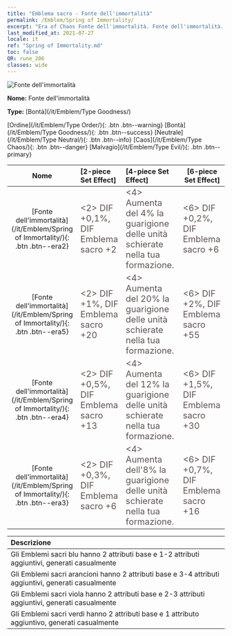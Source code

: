 ```yaml
---
title: "Emblema sacro - Fonte dell'immortalità"
permalink: /Emblem/Spring of Immortality/
excerpt: "Era of Chaos Fonte dell'immortalità. Fonte dell'immortalità. Era of Chaos Emblema sacro Fonte dell'immortalità. Era of Chaos Bontà Fonte dell'immortalità"
last_modified_at: 2021-07-27
locale: it
ref: "Spring of Immortality.md"
toc: false
QR: rune_206
classes: wide
---
```


  ![Fonte dell'immortalità](/images/r/rune_icon_206.png)

 **Nome:** Fonte dell'immortalità

 **Type:** [Bontà](/it/Emblem/Type Goodness/)

  [Ordine](/it/Emblem/Type Order/){: .btn .btn--warning}   [Bontà](/it/Emblem/Type Goodness/){: .btn .btn--success}   [Neutrale](/it/Emblem/Type Neutral/){: .btn .btn--info}   [Caos](/it/Emblem/Type Chaos/){: .btn .btn--danger}   [Malvagio](/it/Emblem/Type Evil/){: .btn .btn--primary} 

  |  Nome    | [2-piece Set Effect] | [4-piece Set Effect] | [6-piece Set Effect]  | 
  |:-----------------------:|:-------------------|:-----------------|----------------| 
  | [Fonte dell'immortalità](/it/Emblem/Spring of Immortality/){: .btn .btn--era2} | <span style="color: #645252;font-size:20px">&lt;2&gt; DIF +0,1%, DIF Emblema sacro +2</span> | <span style="color: #645252;font-size:20px">&lt;4&gt; Aumenta del 4% la guarigione delle unità schierate nella tua formazione.</span> | <span style="color: #645252;font-size:20px">&lt;6&gt; DIF +0,2%, DIF Emblema sacro +6</span> | 
  | [Fonte dell'immortalità](/it/Emblem/Spring of Immortality/){: .btn .btn--era5} | <span style="color: #645252;font-size:20px">&lt;2&gt; DIF +1%, DIF Emblema sacro +20</span> | <span style="color: #645252;font-size:20px">&lt;4&gt; Aumenta del 20% la guarigione delle unità schierate nella tua formazione.</span> | <span style="color: #645252;font-size:20px">&lt;6&gt; DIF +2%, DIF Emblema sacro +55</span> | 
  | [Fonte dell'immortalità](/it/Emblem/Spring of Immortality/){: .btn .btn--era4} | <span style="color: #645252;font-size:20px">&lt;2&gt; DIF +0,5%, DIF Emblema sacro +13</span> | <span style="color: #645252;font-size:20px">&lt;4&gt; Aumenta del 12% la guarigione delle unità schierate nella tua formazione.</span> | <span style="color: #645252;font-size:20px">&lt;6&gt; DIF +1,5%, DIF Emblema sacro +30</span> | 
  | [Fonte dell'immortalità](/it/Emblem/Spring of Immortality/){: .btn .btn--era3} | <span style="color: #645252;font-size:20px">&lt;2&gt; DIF +0,3%, DIF Emblema sacro +6</span> | <span style="color: #645252;font-size:20px">&lt;4&gt; Aumenta dell'8% la guarigione delle unità schierate nella tua formazione.</span> | <span style="color: #645252;font-size:20px">&lt;6&gt; DIF +0,7%, DIF Emblema sacro +16</span> | 

  |         Descrizione            | 
  |:-------------------------------|
  | Gli Emblemi sacri blu hanno 2 attributi base e 1-2 attributi aggiuntivi, generati casualmente |
  | Gli Emblemi sacri arancioni hanno 2 attributi base e 3-4 attributi aggiuntivi, generati casualmente |
  | Gli Emblemi sacri viola hanno 2 attributi base e 2-3 attributi aggiuntivi, generati casualmente |
  | Gli Emblemi sacri verdi hanno 2 attributi base e 1 attributo aggiuntivo, generati casualmente |
